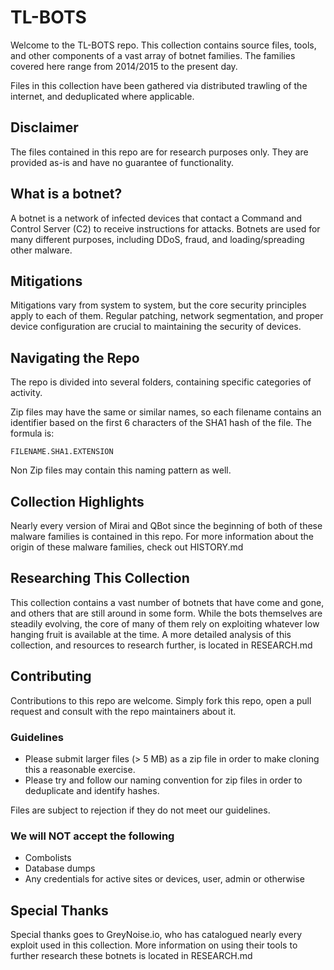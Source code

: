 # TL-BOTS #

Welcome to the TL-BOTS repo. This collection contains source files, tools, and
other components of a vast array of botnet families. The families covered here
range from 2014/2015 to the present day.

Files in this collection have been gathered via distributed trawling of the 
internet, and deduplicated where applicable.

## Disclaimer ##

The files contained in this repo are for research purposes only. They are 
provided as-is and have no guarantee of functionality.

## What is a botnet? ##

A botnet is a network of infected devices that contact a Command and Control 
Server (C2) to receive instructions for attacks. Botnets are used for many 
different purposes, including DDoS, fraud, and loading/spreading other malware.

## Mitigations ##

Mitigations vary from system to system, but the core security principles apply 
to each of them. Regular patching, network segmentation, and proper device 
configuration are crucial to maintaining the security of devices.

## Navigating the Repo ##

The repo is divided into several folders, containing specific categories of 
activity.

Zip files may have the same or similar names, so each filename contains an 
identifier based on the first 6 characters of the SHA1 hash of the file. 
The formula is:

    FILENAME.SHA1.EXTENSION

Non Zip files may contain this naming pattern as well.

## Collection Highlights ## 

Nearly every version of Mirai and QBot since the beginning of both of these 
malware families is contained in this repo. For more information about the 
origin of these malware families, check out HISTORY.md

## Researching This Collection ## 

This collection contains a vast number of botnets that have come and gone, 
and others that are still around in some form. While the bots themselves 
are steadily evolving, the core of many of them rely on exploiting whatever 
low hanging fruit is available at the time. A more detailed analysis of this 
collection, and resources to research further, is located in RESEARCH.md

## Contributing ## 

Contributions to this repo are welcome. Simply fork this repo, open a pull 
request and consult with the repo maintainers about it. 

### Guidelines ###

- Please submit larger files (> 5 MB) as a zip file in order to make cloning this a reasonable exercise.
- Please try and follow our naming convention for zip files in order to deduplicate and identify hashes. 

Files are subject to rejection if they do not meet our guidelines.

### We will NOT accept the following ###

- Combolists
- Database dumps
- Any credentials for active sites or devices, user, admin or otherwise

## Special Thanks ##

Special thanks goes to GreyNoise.io, who has catalogued nearly every exploit used 
in this collection. More information on using their tools to further research these 
botnets is located in RESEARCH.md
